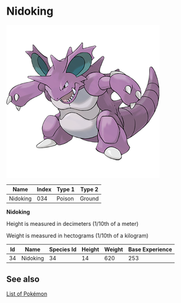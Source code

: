 # Nidoking


![Nidoking](images/034.png)

| **Name** | **Index** | **Type 1** | **Type 2** |
|----|----|----|----|
| Nidoking | 034 | Poison | Ground  |

**Nidoking** 


Height is measured in decimeters (1/10th of a meter)

Weight is measured in hectograms (1/10th of a kilogram)

| **Id** | **Name** | **Species Id** | **Height** | **Weight** | **Base Experience** |
|--------|----------|----------------|------------|------------|---------------------|
| 34 | Nidoking | 34 | 14 | 620 | 253 |


## See also

[List of Pokémon](../pokemon.md)
